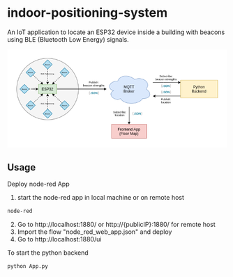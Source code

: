 # indoor-positioning-system
An IoT application to locate an ESP32 device inside a building with beacons using BLE (Bluetooth Low Energy) signals. 

![Image](system_architecture.png)

## Usage

Deploy node-red App

1. start the node-red app in local machine or on remote host
```bash 
node-red
```
2. Go to http://localhost:1880/ or http://{publicIP}:1880/ for remote host
3. Import the flow "node_red_web_app.json" and deploy
4. Go to http://localhost:1880/ui

To start the python backend

```bash
python App.py
```
